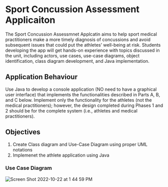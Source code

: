 # Sport Concussion Assessment Applicaiton 

The Sport Concussion Assessmnet Applcatin aims to help sport medical practitioners make a more timely diagnosis of concussions and avoid subsequent issues that could put the athletes’ well-being at risk. Students developing the app will get hands-on experience with topics discussed in the unit, including actors, use cases, use-case diagrams, object
identification, class diagram development, and Java implementation.

## Application Behaviour 

Use Java to develop a console application (NO need to have a graphical user interface) that
implements the functionalities described in Parts A, B, and C below. Implement only the
functionality for the athletes (not the medical practitioners); however, the design completed during Phases 1 and 2 should be for the complete system (i.e., athletes and medical practitioners).

## Objectives
1. Create Class diagram and Use-Case Diagram using proper UML notations
2. Implemenet the athlete application using Java 

### Use Case Diagram


![Screen Shot 2022-10-22 at 1 44 59 PM](https://user-images.githubusercontent.com/87394060/199393000-5b3e5662-821e-483a-8241-3762328dc2e2.png)



